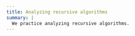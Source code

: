 ```yaml
---
title: Analyzing recursive algorithms
summary: |
  We practice analyzing recursive algorithms.
---
```

